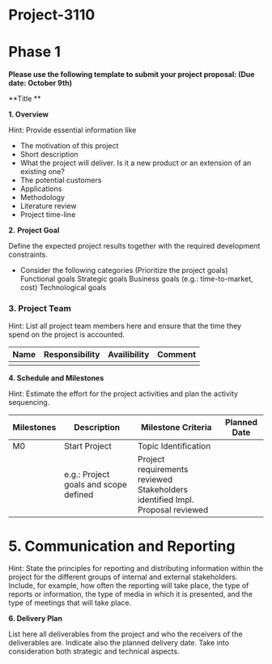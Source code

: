 # Project-3110



# Phase 1

**Please use the following template to submit your project proposal: (Due date: October 9th)**

**Title
**

**1. Overview**

Hint: Provide essential information like

- The motivation of this project 
- Short description 
- What the project will deliver. Is it a new product or an extension of an existing one? 
- The potential customers 
- Applications 
- Methodology 
- Literature review 
- Project time-line 

**2.** **Project Goal**

Define the expected project results together with the required development constraints.

- Consider the following categories (Prioritize the project goals)
  Functional goals
  Strategic goals
  Business goals (e.g.: time-to-market, cost)
  Technological goals

### **3. Project Team**

Hint: List all project team members here and ensure that the time they spend on the project is accounted.

| Name | Responsibility | Availibility | Comment |
| ---- | -------------- | ------------ | ------- |
|      |                |              |         |

 **4. Schedule and Milestones**

Hint: Estimate the effort for the project activities and plan the activity sequencing.

| **Milestones** | **Description**                       | **Milestone Criteria**                                       | **Planned Date** |
| -------------- | ------------------------------------- | ------------------------------------------------------------ | ---------------- |
| M0             | Start Project                         | Topic Identification                                         | <yyyy-mm-dd>     |
|                | e.g.: Project goals and scope defined | Project requirements reviewed  <br />Stakeholders identified Impl. Proposal reviewed | <yyyy-mm-dd>     |

# **5. Communication and Reporting** 

Hint: State the principles for reporting and distributing information within the project for the different groups of internal and external stakeholders. Include, for example, how often the reporting will take place, the type of reports or information, the type of media in which it is presented, and the type of meetings that will take place.

**6. Delivery Plan**

List here all deliverables from the project and who the receivers of the deliverables are. Indicate also the planned delivery date. Take into consideration both strategic and technical aspects.